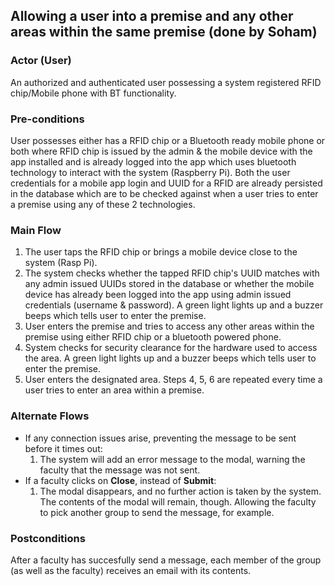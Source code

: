 ## Allowing a user into a premise and any other areas within the same premise (done by Soham)

### Actor (User)
An authorized and authenticated user possessing a system registered RFID chip/Mobile phone with BT functionality.

### Pre-conditions
User possesses either has a RFID chip or a Bluetooth ready mobile phone or both where RFID chip is issued by the 
admin & the mobile device with the app installed and is already logged into the app which uses bluetooth technology to interact with the system (Raspberry Pi). Both the user credentials for a mobile app login and UUID for a RFID are already persisted in the database which are to be checked against when a user tries to enter a premise using any of these 2 technologies.

### Main Flow
1. The user taps the RFID chip or brings a mobile device close to the system (Rasp Pi).
2. The system checks whether the tapped RFID chip's UUID matches with any admin issued UUIDs stored in the database or whether the mobile device has already been logged into the app using admin issued credentials (username & password). A green light lights up and a buzzer beeps which tells user to enter the premise. 
4. User enters the premise and tries to access any other areas within the premise using either RFID chip or a bluetooth powered phone.
5. System checks for security clearance for the hardware used to access the area. A green light lights up and a buzzer beeps which tells user to enter the premise.
6. User enters the designated area. Steps 4, 5, 6 are repeated every time a user tries to enter an area within a premise.

### Alternate Flows
- If any connection issues arise, preventing the message to be sent before it times out: 
  1. The system will add an error message to the modal, warning the faculty that the message was not sent.
- If a faculty clicks on **Close**, instead of **Submit**:
  1. The modal disappears, and no further action is taken by the system. The contents of the modal will remain, though. Allowing the faculty to pick another group to send the message, for example.

### Postconditions
After a faculty has succesfully send a message, each member of the group (as well as the faculty) receives an email with its contents.
